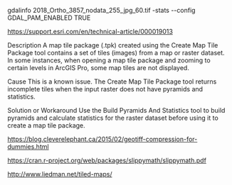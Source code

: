 gdalinfo 2018_Ortho_3857_nodata_255_jpg_60.tif -stats --config GDAL_PAM_ENABLED TRUE

https://support.esri.com/en/technical-article/000019013

Description
A map tile package (.tpk) created using the Create Map Tile Package tool contains a set of tiles (images) from a map or raster dataset. In some instances, when opening a map tile package and zooming to certain levels in ArcGIS Pro, some map tiles are not displayed.

Cause
This is a known issue. The Create Map Tile Package tool returns incomplete tiles when the input raster does not have pyramids and statistics.

Solution or Workaround
Use the Build Pyramids And Statistics tool to build pyramids and calculate statistics for the raster dataset before using it to create a map tile package.

https://blog.cleverelephant.ca/2015/02/geotiff-compression-for-dummies.html

https://cran.r-project.org/web/packages/slippymath/slippymath.pdf

http://www.liedman.net/tiled-maps/
